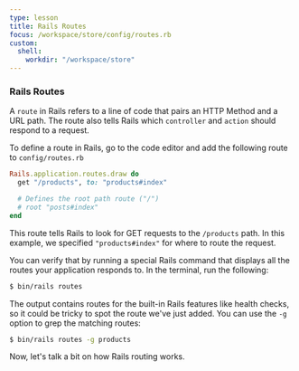 ```yaml
---
type: lesson
title: Rails Routes
focus: /workspace/store/config/routes.rb
custom:
  shell:
    workdir: "/workspace/store"
---
```


### Rails Routes

A `route` in Rails refers to a line of code that pairs an HTTP Method and a URL
path. The route also tells Rails which `controller` and `action` should respond
to a request.

To define a route in Rails, go to the code editor and add the
following route to `config/routes.rb`

```ruby ins={2-3}
Rails.application.routes.draw do
  get "/products", to: "products#index"

  # Defines the root path route ("/")
  # root "posts#index"
end
```

This route tells Rails to look for GET requests to the `/products` path. In this
example, we specified `"products#index"` for where to route the request.

You can verify that by running a special Rails command that displays all the routes your application responds
to. In the terminal, run the following:

```bash
$ bin/rails routes
```

The output contains routes for the built-in Rails features like health checks, so it could be tricky to spot the route we've just added. You can use the `-g` option to grep the matching routes:

```bash
$ bin/rails routes -g products
```

Now, let's talk a bit on how Rails routing works.
